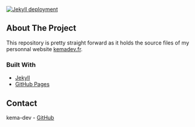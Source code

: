 <div id="top"></div>

[![Jekyll deployment](https://github.com/kema-dev/kemadev.fr/actions/workflows/pages.yml/badge.svg)](https://github.com/kema-dev/kemadev.fr/actions/workflows/pages.yml)

## About The Project

This repository is pretty straight forward as it holds the source files of my personnal website [kemadev.fr](https://kemadev.fr/).

### Built With

* <a href="https://jekyllrb.com/" target="_blank" title="Jekyll">Jekyll</a>
* <a href="https://pages.github.com/" target="_blank" title="GitHub Pages">GitHub Pages</a>

## Contact

kema-dev - [GitHub](https://github.com/kema-dev)
